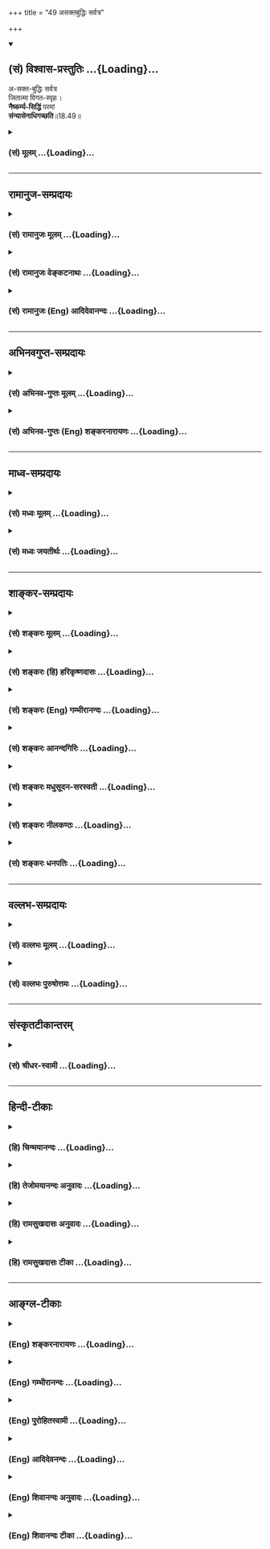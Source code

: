 +++
title = "49 असक्तबुद्धिः सर्वत्र"

+++
<div class="js_include" newlevelforh1="2" title="(सं) विश्वास-प्रस्तुतिः" unfilled url="/mahAbhAratam/vyAsaH/shlokashaH/06-bhIShma-parva/03-bhagavad-gItA-parva/saMskRtam/vishvAsa-prastutiH/18_moxa-saMnyAsa-yogaH/49_asaktabuddhiH_sar.md">
<details open><summary><h2>(सं) विश्वास-प्रस्तुतिः ...{Loading}...</h2></summary>

अ-सक्त-बुद्धिः सर्वत्र  
जितात्मा विगत-स्पृहः।  
**नैष्कर्म्य-सिद्धिं** परमां  
**संन्यासेनाधिगच्छति**॥18.49॥
</details>
</div>
<div class="js_include collapsed" newlevelforh1="3" title="(सं) मूलम्" unfilled url="/mahAbhAratam/vyAsaH/shlokashaH/06-bhIShma-parva/03-bhagavad-gItA-parva/saMskRtam/mUlam/18_moxa-saMnyAsa-yogaH/49_asaktabuddhiH_sar.md">
<details><summary><h3>(सं) मूलम् ...{Loading}...</h3></summary>

असक्तबुद्धिः सर्वत्र जितात्मा विगतस्पृहः।  
नैष्कर्म्यसिद्धिं परमां संन्यासेनाधिगच्छति।।18.49।।
</details>
</div>


_________________
## रामानुज-सम्प्रदायः
<div class="js_include collapsed" newlevelforh1="3" title="(सं) रामानुजः मूलम्" unfilled url="/mahAbhAratam/vyAsaH/shlokashaH/06-bhIShma-parva/03-bhagavad-gItA-parva/saMskRtam/rAmAnujaH/mUlam/18_moxa-saMnyAsa-yogaH/49_asaktabuddhiH_sar.md">
<details><summary><h3>(सं) रामानुजः मूलम् ...{Loading}...</h3></summary>

।।18.49।।**सर्वत्र** फलादिषु **असक्तबुद्धिः जितात्मा** जितमनाः
परमपुरुषकर्तृत्वानुसन्धानेन आत्मकर्तृत्वे **विगतस्पृहः** एवं त्यागाद्
अनन्यत्वेन निर्णीतेन **संन्यासेन** युक्तः कर्म कुर्वन् **परमां
नैष्कर्म्यसिद्धिम् अधिगच्छति।** परमां ध्याननिष्ठां ज्ञानयोगस्य अपि
फलभूताम् अधिगच्छति इत्यर्थः। वक्ष्यमाणध्यानयोगावाप्तिं
सर्वेन्द्रियकर्मोपरतिरूपाम् अधिगच्छति।

</details>
</div>
<div class="js_include collapsed" newlevelforh1="3" title="(सं) रामानुजः वेङ्कटनाथः" unfilled url="/mahAbhAratam/vyAsaH/shlokashaH/06-bhIShma-parva/03-bhagavad-gItA-parva/saMskRtam/rAmAnujaH/venkaTanAthaH/18_moxa-saMnyAsa-yogaH/49_asaktabuddhiH_sar.md">
<details><summary><h3>(सं) रामानुजः वेङ्कटनाथः ...{Loading}...</h3></summary>

  
  
।।18.49।। सर्वत्रासक्तबुद्धिः इत्युक्तेऽपि पुनःविगतस्पृहः
इत्येतत्फलसङ्गनिवृत्तिरूपत्यागसहपठितकर्तृत्वत्यागविषयत्वौचित्यात्
स्वप्नादिष्वपि स्वात्मनि
कर्तृत्वानुसन्धानप्रसङ्गनिवृत्तिरूपत्यागकाष्ठाविवक्षयेत्याहआत्मकर्तृत्वे
विगतस्पृह इति। सन्न्यासेनाधिगच्छति इति न ज्ञानयोगादिपरं;कर्म न त्यजेत्
इति प्रकृतानन्वयात्;
अध्यायारम्भोक्तसन्न्यासविषयत्वौचित्याच्चेत्यभिप्रायेणाऽऽहएवं
त्यागादनन्यत्वेन निर्णीतेनेति। अत्र नैष्कर्म्यसिद्धिशब्दो न
मोक्षविषयःसिद्धिं प्राप्तः इत्यादिना पुनः कर्तव्यविधानात्; नापि
ज्ञानयोगमात्रविषयः;परमाम् इति विशेषणान्नैष्कर्म्यशब्दमात्रेण च
तद्विवक्षोपपत्तेः। अतोऽत्र ज्ञाननिष्ठाफलप्रारम्भो विवक्षित
इत्यभिप्रायेणाऽऽहपरमां ध्याननिष्ठामिति। नैष्कर्म्यसिद्धिम् इति
समासवशात्परमत्वविशेषणशक्त्या वा सिद्धिं,विवृणोति -- ज्ञानयोगस्यापि
फलभूतामिति। उक्तार्थपरत्वमुत्तरग्रन्थानुगुण्येनाऽऽह --
वक्ष्यमाणध्यानयोगावाप्तिमित्यादिना। निर्गतकर्मा निष्कर्मा; तस्य भावो
नैष्कर्म्यमिति व्युत्पत्तिं व्यनक्तिसर्वेन्द्रियकर्मोपरतिरूपामिति।  
  

</details>
</div>
<div class="js_include collapsed" newlevelforh1="3" title="(सं) रामानुजः (Eng) आदिदेवानन्दः" unfilled url="/mahAbhAratam/vyAsaH/shlokashaH/06-bhIShma-parva/03-bhagavad-gItA-parva/saMskRtam/rAmAnujaH/english/AdidevAnandaH/18_moxa-saMnyAsa-yogaH/49_asaktabuddhiH_sar.md">
<details><summary><h3>(सं) रामानुजः (Eng) आदिदेवानन्दः ...{Loading}...</h3></summary>

18.49 He whose understanding is, on all sides, without attachments,
concerning fruits etc., whose 'self is conered,' i.e., who has conered his mind; who, by contemplating on the agency of the Supreme Person, is free from the habit of attributing agency to the self; and who is thus eipped with Sannyasa which has been positively determined to be the same as Tyaga - such a man, performing actions, attains supreme perfection which is free from all activities. The meaning is that he attains devotion to Dhyana which is the consummation of even Jnana Yoga; he attains Dhyana Yoga (Yoga of meditation) consisting in the complete cessation of sensory activity, which is going to be described hereafter.

</details>
</div>


_________________
## अभिनवगुप्त-सम्प्रदायः
<div class="js_include collapsed" newlevelforh1="3" title="(सं) अभिनव-गुप्तः मूलम्" unfilled url="/mahAbhAratam/vyAsaH/shlokashaH/06-bhIShma-parva/03-bhagavad-gItA-parva/saMskRtam/abhinava-guptaH/mUlam/18_moxa-saMnyAsa-yogaH/49_asaktabuddhiH_sar.md">
<details><summary><h3>(सं) अभिनव-गुप्तः मूलम् ...{Loading}...</h3></summary>

।।18.41 -- 18.60।। एवमियता षण्णां प्रत्येकं त्रिस्वरूपत्वं धृत्यादीनां च
प्रतिपादितम्। तन्मध्यात् सात्त्विके राशौ वर्तमानो दैवीं संपदं प्राप्त इह
ज्ञाने योग्यः; त्वं च तथाविधः इत्यर्जुनः प्रोत्साहितः। अधुना तु इदमुच्यते
-- यदि तावदनया ज्ञानबुद्ध्या कर्मणि भवान् प्रवर्तते तदा
स्वधर्मप्रवृत्त्या विज्ञानपूततया च न कर्मसंबन्धस्तव। अथैतन्नानुमन्यसे;
तदवश्यं तव प्रवृत्त्या तावत् भाव्यम् जातेरेव तथाभावे स्थितत्वात्। यतः
सर्वः स्वभावनियतः +++(S;;N स्वस्वभावनियतः )+++ कुतश्चिद्दोषात्
तिरोहिततत्स्वभावः +++(S;;N -- हिततत्तत्स्वभावः )+++ कंचित्कालं भूत्वापि;
तत्तिरोधायकविगमे स्वभावं व्यक्त्यापन्नं लभत एव। तथाहि एवंविधो वर्णनां
स्वभावः। एवमवश्यंभाविन्यां प्रवृत्तौ ततः फलविभागिता भवेत्।। तदाह --
ब्राह्मणेत्यादि अवशोऽपि तत् इत्यन्तम्। ब्राह्मणादीनां
कर्मप्रविभागनिरूपणस्य स्वभावोऽश्यं नातिक्रामति,+++(S; ; N omit न and read
अतिक्रामति )+++ इति क्षत्रियस्वभावस्य भवतोऽनिच्छतोऽपि प्रकृतिः स्वभावाख्या
नियोक्तृताम् अव्यभिचारेण भजते। केवलं तया नियुक्तस्य पुण्यपापसंबन्धः। अतः
मदभिहितविज्ञानप्रमाणपुरःसरीकारेण कर्माण्यनुतिष्ठ। तथा सति बन्धो
निवर्त्स्यति। इत्यस्यार्थस्य परिकरघटनतात्पर्यं +++(S; ; N -- करबन्धघटन --
)+++ महावाक्यार्थस्य। अवान्तरवाक्यानां स्पष्टा ( ष्टोऽ ) र्थः। समासेन +++(S
omits समासेन )+++ ( श्लो. 50 ) संक्षेपेण। ज्ञानस्य; प्रागुक्तस्य। निष्ठां (
ष्ठा ) वाग्जालपरिहारेण निश्चितामाह। बुद्ध्या विशुद्धया इत्यादि सर्वमेतत्
व्याख्यातप्रायमिति न पुनरायस्यते,+++(N -- रारभ्यते )+++।

</details>
</div>
<div class="js_include collapsed" newlevelforh1="3" title="(सं) अभिनव-गुप्तः (Eng) शङ्करनारायणः" unfilled url="/mahAbhAratam/vyAsaH/shlokashaH/06-bhIShma-parva/03-bhagavad-gItA-parva/saMskRtam/abhinava-guptaH/english/shankaranArAyaNaH/18_moxa-saMnyAsa-yogaH/49_asaktabuddhiH_sar.md">
<details><summary><h3>(सं) अभिनव-गुप्तः (Eng) शङ्करनारायणः ...{Loading}...</h3></summary>

18.49 See Comment under 18.60

</details>
</div>


_________________
## माध्व-सम्प्रदायः
<div class="js_include collapsed" newlevelforh1="3" title="(सं) मध्वः मूलम्" unfilled url="/mahAbhAratam/vyAsaH/shlokashaH/06-bhIShma-parva/03-bhagavad-gItA-parva/saMskRtam/madhvaH/mUlam/18_moxa-saMnyAsa-yogaH/49_asaktabuddhiH_sar.md">
<details><summary><h3>(सं) मध्वः मूलम् ...{Loading}...</h3></summary>

।।18.49।। नैष्कर्म्यसिद्धिं; नैष्कर्म्यफलां योगसिद्धिम्।

</details>
</div>
<div class="js_include collapsed" newlevelforh1="3" title="(सं) मध्वः जयतीर्थः" unfilled url="/mahAbhAratam/vyAsaH/shlokashaH/06-bhIShma-parva/03-bhagavad-gItA-parva/saMskRtam/madhvaH/jayatIrthaH/18_moxa-saMnyAsa-yogaH/49_asaktabuddhiH_sar.md">
<details><summary><h3>(सं) मध्वः जयतीर्थः ...{Loading}...</h3></summary>

।।18.49।। नैष्कर्म्यसिद्धिं मोक्षमिति केचित्; तदसत् तदनन्तरं मां विशते
इति वाक्यशेषविरोधादिति भावेनान्यथा व्याचष्टे -- **नैष्कर्म्ये**ति।
नैष्कर्म्यार्था सिद्धिर्नैष्कर्म्यसिद्धिः। सा च योगस्येत्यर्थः।

</details>
</div>


_________________
## शाङ्कर-सम्प्रदायः
<div class="js_include collapsed" newlevelforh1="3" title="(सं) शङ्करः मूलम्" unfilled url="/mahAbhAratam/vyAsaH/shlokashaH/06-bhIShma-parva/03-bhagavad-gItA-parva/saMskRtam/shankaraH/mUlam/18_moxa-saMnyAsa-yogaH/49_asaktabuddhiH_sar.md">
<details><summary><h3>(सं) शङ्करः मूलम् ...{Loading}...</h3></summary>

।।18.49।। -- **असक्तबुद्धिः** असक्ता सङ्गरहिता बुद्धिः अन्तःकरणं यस्य सः
असक्तबुद्धिः **सर्वत्र** पुत्रदारादिषु आसक्तिनिमित्तेषु; **जितात्मा**
जितः वशीकृतः आत्मा अन्तःकरणं यस्य सः जितात्मा; **विगतस्पृहः** विगता
स्पृहा तृष्णा देहजीवितभोगेषु यस्मात् सः विगतस्पृहः; यः एवंभूतः आत्मज्ञः
सः **नैष्कर्म्यसिद्धिं** निर्गतानि कर्माणि यस्मात्
निष्क्रियब्रह्मात्मसंबोधात् सः निष्कर्मा तस्य भावः नैष्कर्म्यम्;
नैष्कर्म्यं च तत् सिद्धिश्च सा नैष्कर्म्यसिद्धिः; निष्कर्मत्वस्य वा
निष्क्रियात्मरूपावस्थानलक्षणस्य सिद्धिः निष्पत्तिः; तां
नैष्कर्म्यसिद्धिं **परमां** प्रकृष्टां कर्मजसिद्धिविलक्षणां
सद्योमुक्त्यवस्थानरूपां संन्यासेन सम्यग्दर्शनेन तत्पूर्वकेण वा
सर्वकर्मसंन्यासेन अधिगच्छति प्राप्नोति। तथा च उक्तम् -- सर्वकर्माणि मनसा
संन्यस्य नैव कुर्वन्न कारयन्नास्ते (गीता 5।13) इति।। पूर्वोक्तेन
स्वकर्मानुष्ठानेन ईश्वराभ्यर्चनरूपेण जनितां प्रागुक्तलक्षणां सिद्धिं
प्राप्तस्य उत्पन्नात्मविवेकज्ञानस्य केवलात्मज्ञाननिष्ठारूपा
नैष्कर्म्यलक्षणा सिद्धिः येन क्रमेण भवति; तत् वक्तव्यमिति आह --,

</details>
</div>
<div class="js_include collapsed" newlevelforh1="3" title="(सं) शङ्करः (हि) हरिकृष्णदासः" unfilled url="/mahAbhAratam/vyAsaH/shlokashaH/06-bhIShma-parva/03-bhagavad-gItA-parva/saMskRtam/shankaraH/hindI/harikRShNadAsaH/18_moxa-saMnyAsa-yogaH/49_asaktabuddhiH_sar.md">
<details><summary><h3>(सं) शङ्करः (हि) हरिकृष्णदासः ...{Loading}...</h3></summary>

।।18.49।। ज्ञाननिष्ठाकी योग्यताप्राप्तिरूप जो कर्मजनित सिद्धि कही गयी है;
उसकी फलभूत ज्ञाननिष्ठारूप नैष्कर्म्यसिद्धि भी कही जानी चाहिये। इसलिये
अगला श्लोक आरम्भ किया जाता है --, जो सर्वत्र असक्तबुद्धि है -- पुत्र;
स्त्री आदि जो आसक्तिके स्थान हैं; उन सबमें जिसका अन्तःकरण आसक्तिसे --
प्रीतिसे रहित हो चुका है। जो जितात्मा है -- जिसका आत्मा यानी अन्तःकरण
जीता हुआ है अर्थात् वशमें किया हुआ है। जो स्पृहारहित है -- शरीर; जीवन और
भोगोंमें भी जिसकी स्पृहा -- तृष्णा नष्ट हो गयी है। जो ऐसा आत्मज्ञानी है;
वह परम नैष्कर्म्यसिद्धिको ( प्राप्त करता है )। निष्क्रिय ब्रह्म ही आत्मा
है यह ज्ञान होनेके कारण जिसके सर्वकर्म निवृत्त हो गये हैं वह निष्कर्मा
है। उसके भावका नाम नैष्कर्म्य है और निष्कर्मतारूप सिद्धिका नाम
नैष्कर्म्यसिद्धि है। अथवा निष्क्रिय आत्मस्वरूपसे स्थित होनारूप
निष्कर्मताका सिद्ध होना ही नैष्कर्म्यसिद्धि है। ऐसी जो कर्मजनित सिद्धिसे
विलक्षण और सद्योमुक्तिमें स्थित होनारूप उत्तम सिद्धि है; उसको संन्यासके
द्वारा; यानी यथार्थ ज्ञानसे अथवा ज्ञानपूर्वक सर्वकर्मसंन्यासके द्वारा;
लाभ करता है ऐसा ही कहा भी है कि सब कर्मोंको मनसे छोड़कर न करता हुआ और न
करवाता हुआ रहता है।

</details>
</div>
<div class="js_include collapsed" newlevelforh1="3" title="(सं) शङ्करः (Eng) गम्भीरानन्दः" unfilled url="/mahAbhAratam/vyAsaH/shlokashaH/06-bhIShma-parva/03-bhagavad-gItA-parva/saMskRtam/shankaraH/english/gambhIrAnandaH/18_moxa-saMnyAsa-yogaH/49_asaktabuddhiH_sar.md">
<details><summary><h3>(सं) शङ्करः (Eng) गम्भीरानन्दः ...{Loading}...</h3></summary>

18.49 Asakta-buddhih, he whose intellect, the internal organ, remains
unattached; sarvatra, to everything, with regard to son, wife and others
who are the cuases of attachment; jitatma, who has conered his internal
organs; and vigata-sprhah, who is desireless, whose thirst for his body,
life and objects of enjoyment have been eradicated;-he who is such a
knower of the Self, adhigaccahti, attains; sannyasena, through
monasticism, through perfect knowledge or through renunciation of all
actions preceded by this knowledge; the paramam, supreme, most
excellent; naiskarmya-siddhim, perfection consisting in the state of one
free from duties. One is said to be free from duties from whom duties
have daparted as a result of realizing that the actionless Brahman is
his Self; his state is naiskarmyam. That siddhi (perfection) which is
this naiskarmya is naiskarmya-siddhi. Or, this phrase means 'achievement
of naiskarmya', i.e., achievement of the state of remaining established
in one's own real nature as the actionless Self-which is different from
the success arising from Karma (-yoga), and is of the form of being
established in the state of immediate Liberation. Accordingly has it
been said, '৷৷.having given up all actions mentally,৷৷.without doing or
causing (others) to do anything at all' (5.13). The stages through which
one who has attained success-which has the aforesaid characteristics and
which arises from the performance of one's own duties mentioned earlier
as worship of God-, and in whom has arisen discriminative knowledge,
achieves perfection-in the form of exclusive adherence to Knowledge of
the Self and consisting in the state of one free from duties-have to be
stated. With this is view the Lord says:

</details>
</div>
<div class="js_include collapsed" newlevelforh1="3" title="(सं) शङ्करः आनन्दगिरिः" unfilled url="/mahAbhAratam/vyAsaH/shlokashaH/06-bhIShma-parva/03-bhagavad-gItA-parva/saMskRtam/shankaraH/AnandagiriH/18_moxa-saMnyAsa-yogaH/49_asaktabuddhiH_sar.md">
<details><summary><h3>(सं) शङ्करः आनन्दगिरिः ...{Loading}...</h3></summary>

।।18.49।। विदुषः सर्वकर्मत्यागेऽपि नाविदुषस्तथेत्युक्तम्;
इदानीमुक्तमनूद्यानन्तरश्लोकतात्पर्यमाह -- **या च** **कर्मजेति।**
चोऽवधारणार्थो भिन्नक्रमो वक्तव्य इत्यत्र संबध्यते।
साधनान्युपदिशन्नैष्कर्म्यसिद्धिं व्यपदिशति -- **असक्तेति।**
पुत्रादिविषये चेतसः सङ्गाभावेऽपि तस्यास्वाधीनत्वमाशङ्क्याह --
**जितात्मेति।** असक्तिमुक्त्वा स्पृहाभावं वदता
पुनरुक्तिरिष्टेत्याशङ्क्याह -- **देहेति।** उक्तमनूद्य तत्फलं लम्भयति --
**य एवमिति।** कर्मणां निर्गतौ हेतुमाह -- **निष्क्रियेति।**
सम्यग्ज्ञानार्थत्वेन नैष्कर्म्यसिद्धिशब्दं व्याख्यायार्थान्तरमाह --
**नैष्कर्म्यस्येति।** प्रकर्षमेव प्रकटयति -- **कर्मजेति।** संन्यासस्य
श्रुतिस्मृत्योः सम्यग्दर्शनत्वाप्रसिद्धेरयुक्तं तादात्म्यमित्याशङ्क्य
पक्षान्तरमाह -- **तत्पूर्वकेणेति।** संन्यासान्नैष्कर्म्यप्राप्तिरित्यत्र
वाक्योपक्रमानुकूल्यमाह -- **तथाचेति।**

</details>
</div>
<div class="js_include collapsed" newlevelforh1="3" title="(सं) शङ्करः मधुसूदन-सरस्वती" unfilled url="/mahAbhAratam/vyAsaH/shlokashaH/06-bhIShma-parva/03-bhagavad-gItA-parva/saMskRtam/shankaraH/madhusUdana-sarasvatI/18_moxa-saMnyAsa-yogaH/49_asaktabuddhiH_sar.md">
<details><summary><h3>(सं) शङ्करः मधुसूदन-सरस्वती ...{Loading}...</h3></summary>

।।18.49।। कः पुनः सर्वकर्मत्यागासमर्थो यो
नित्यानित्यवस्तुविवेकजेनेहामुत्रार्थभोगवैराग्येण शमदमादिसंपन्नः कर्मजां
सिद्धिमशुद्धिपरिक्षयद्वारा मुमुक्षुः शुद्धब्रह्मात्मैक्यजिज्ञासां
प्राप्तः स स्वेष्टमोक्षहेतुब्रह्मात्मैक्यज्ञानसाधनवेदान्तवाक्यश्रवणादि
कर्तुं सर्वविक्षेपनिवृत्त्या तच्छेषभूतं सर्वकर्मसंन्यासं
श्रुतिस्मृतिविहितं कुर्यादेव। तस्मादेवंविच्छान्तो दान्त उपरतस्तितिक्षुः
समाहितो भूत्वात्मन्येवात्मानं पश्येत् इति श्रुतेःसत्यानृते सुखदुःखे
वेदानिमं लोकममुं च परित्यज्यात्मानमन्विच्छेत् इति स्मृतेश्च
उपरतस्त्यक्तसर्वकर्मा भूत्वात्मानं पश्येत्। आत्मदर्शनाय वेदान्तवाक्यानि
विचारयेदिति श्रुत्यर्थः। एतादृश एवब्रह्मसंस्थोऽमृतत्वमेति इति श्रुत्या
धर्मस्कन्धत्रयविलक्षणत्वेन प्रतिपादितः परमहंसपरिव्राजकः परमहंसपरिव्राजकं
कृतकृत्यं गुरुमुपसृत्य वेदान्तवाक्यविचारसमर्थो यमुद्दिश्यअथातो
ब्रह्मजिज्ञासा इत्यादिचतुर्लक्षणमीमांसा भगवता बादरायणेन समारम्भि।
कीदृशोऽसावित्याह -- असक्तेति। सर्वत्र पुत्रदारादिषु
सक्तिनिमित्तेष्वप्यसक्तबुद्धिरहमेषां ममैत इत्यभिष्वङ्गरहिता बुद्धिर्यस्य
सः। यतो जितात्मा विषयेभ्यः प्रत्याहृत्य वशीकृतान्तःकरणः। विषयरागे सति
कथं,प्रत्याहरणं तत्राह। विगतस्पृहो देहजीवितभोगेष्वपि वाञ्छारहितः
सर्वदृश्येषु दोषदर्शनेन नित्यबोधपरमानन्दरूपमोक्षगुणदर्शनेन च सर्वतो
विरक्त इत्यर्थः। य एवं शुद्धान्तःकरणःस्वकर्मणा तमभ्यर्च्य सिद्धिं
विन्दति मानवः इति वचनप्रतिपादितां कर्मजामपरमां सिद्धिं
ज्ञानसाधनवेदान्तवाक्यविचाराधिकारलक्षणां ज्ञाननिष्ठायोग्यतां प्राप्तः स
संन्यासेन शिखायज्ञोपवीतादिसहितसर्वकर्मत्यागेन हेतुना तत्पूर्वकेण
विचारेणेत्यर्थः। नैष्कर्म्यसिद्धिं निष्कर्म ब्रह्म तद्विषयं
विचारपरिनिष्पन्नं ज्ञानं नैष्कर्म्यं तद्रूपां सिद्धिं परमां कर्मजाया
अपरमसिद्धेः फलभूतामधिगच्छति साधनपरिपाकेण प्राप्नोति। अथवा
संन्यासेनेतीत्थंभूतलक्षणे तृतीया। सर्वकर्मसंन्यासरूपां नैष्कर्म्यसिद्धिं
ब्रह्मसाक्षात्कारयोग्यतां नैर्गुण्यलक्षणां सिद्धिं परमां पूर्वस्याः
सिद्धेः सात्त्विक्याः फलभूतामधिगच्छतीत्यर्थः।

</details>
</div>
<div class="js_include collapsed" newlevelforh1="3" title="(सं) शङ्करः नीलकण्ठः" unfilled url="/mahAbhAratam/vyAsaH/shlokashaH/06-bhIShma-parva/03-bhagavad-gItA-parva/saMskRtam/shankaraH/nIlakaNThaH/18_moxa-saMnyAsa-yogaH/49_asaktabuddhiH_sar.md">
<details><summary><h3>(सं) शङ्करः नीलकण्ठः ...{Loading}...</h3></summary>

।।18.49।। स्वकर्मणामीश्वरे समर्पणं कर्तव्यमित्युक्त्वानन्तरश्लोकद्वयेन
स्वकर्मणामावश्यकत्वमुक्त्वा तेषां परमेश्वरेऽर्पणेन किं फलं स्यादित्यत आह
-- **असक्तेति।** संन्यासेनकार्यमित्येव यत्कर्म नियतं
क्रियतेऽर्जुन। ,सङ्गं त्यक्त्वा फलं चैव स त्यागः सात्त्विको मतः इति
पूर्वोक्तेनामुख्यसात्त्विकत्यागेन। असक्तबुद्धिः पुत्रदारादिषु सक्तिपदेषु
आसक्तिवर्जिता बुद्धिर्यस्य सोऽसक्तबुद्धिः विरक्त इत्यर्थः। अतएव जितात्मा
शान्तचित्तः। विगतस्पृहः विशेषेण गता स्पृहा तृष्णा यस्य तादृशो भूत्वा
नैष्कर्म्यसिद्धिं कात्स्न्र्येन स्वरूपतः कर्मत्यागलक्षणां
पारिव्राज्यसिद्धिं परमां पूर्वोक्तामुख्यत्यागापेक्षयातिश्रेष्ठां न
द्वेष्ट्यकुशलं कर्मेति श्लोके व्याख्यातां अधिगच्छति प्राप्नोति।

</details>
</div>
<div class="js_include collapsed" newlevelforh1="3" title="(सं) शङ्करः धनपतिः" unfilled url="/mahAbhAratam/vyAsaH/shlokashaH/06-bhIShma-parva/03-bhagavad-gItA-parva/saMskRtam/shankaraH/dhanapatiH/18_moxa-saMnyAsa-yogaH/49_asaktabuddhiH_sar.md">
<details><summary><h3>(सं) शङ्करः धनपतिः ...{Loading}...</h3></summary>

।।18.49।। ज्ञाननिष्ठायोग्यतालक्षणायाः कर्मजायाः सिद्धेः फलभूतां
ज्ञाननिष्ठालक्षणां नैष्कर्म्यसिद्धिमाह -- असक्तेति। सर्वत्र
सक्तिनिमित्तेषु पुत्रदारादिष्वसक्तबुद्धिरसक्ता सङ्गरहिता बुद्धिरन्तःकरणं
यस्य स यतो जितो वशीकृत आत्मान्तःकरणं यस्य स जितात्मा। अतएव विगता स्पृहा
देहजीवभोगेषु तृष्णा यस्मात्स य एवंभूत आत्मज्ञः स नैष्कर्म्यसिद्धिं
निर्गतानि कर्माणि यस्मात् निष्क्रयात्मसंबोधात् स निष्कर्मा तस्य भावो
नैष्कर्म्यं तच्च तत्सिद्धिश्च सा नैष्कर्म्यस्य
निष्क्रियात्मस्वरुपावस्थानलक्षणस्य सिद्धिर्निवृत्तिरिति वा तां परमां
कर्मजायाः सिद्धेः प्रकृष्टां सद्योमुक्त्यवस्थानरुपां संन्यासंन
सभ्यग्दर्शनेन तत्पूर्वकेण वा सर्वकर्मसंन्यासंनाधिगच्छति प्राप्नोति।
तदुक्तंसर्वकर्माणि मनसा सन्यस्यास्ते सुखं वशी। नवद्वारे पुरे देही नैव
कुर्वन्न कारयन् इति।

</details>
</div>


_________________
## वल्लभ-सम्प्रदायः
<div class="js_include collapsed" newlevelforh1="3" title="(सं) वल्लभः मूलम्" unfilled url="/mahAbhAratam/vyAsaH/shlokashaH/06-bhIShma-parva/03-bhagavad-gItA-parva/saMskRtam/vallabhaH/mUlam/18_moxa-saMnyAsa-yogaH/49_asaktabuddhiH_sar.md">
<details><summary><h3>(सं) वल्लभः मूलम् ...{Loading}...</h3></summary>

।।18.49।। पूर्वोक्तप्रकारमेव पुनरनुस्मारयति -- असक्तबुद्धिरिति।
सर्वकर्मणां फलादिषु सक्तिरहितं चित्तं यस्येत्यर्थें साङ्ख्यमुपादेयम्।
जितात्मा विगतस्पृह इति योगसारं; भगवद्व्यतिरिक्ते स्पृहारहित इति वा
भक्तिरुपादेयतयोक्ता। एवं सन्न्यासेन परमां सिद्धिं नैष्कर्म्यरूपां
पूर्वसूत्रितामधिगच्छति।

</details>
</div>
<div class="js_include collapsed" newlevelforh1="3" title="(सं) वल्लभः पुरुषोत्तमः" unfilled url="/mahAbhAratam/vyAsaH/shlokashaH/06-bhIShma-parva/03-bhagavad-gItA-parva/saMskRtam/vallabhaH/puruShottamaH/18_moxa-saMnyAsa-yogaH/49_asaktabuddhiH_sar.md">
<details><summary><h3>(सं) वल्लभः पुरुषोत्तमः ...{Loading}...</h3></summary>

  
  
।।18.49।। यतो मत्कर्म सदोषमपि न त्यजेत्; अन्यानि च स्वफलभोगं कारयित्वा
त्यजन्ति ततः स्वयमेव तत्त्यागः कर्त्तव्यस्तेन च सिद्धिं
प्राप्नुयादित्याह -- असक्तेति। सर्वत्र सर्वकर्मादिषु असक्तबुद्धिः असक्ता
न संसक्ता बुद्धिर्यस्य तादृशः; जितात्मा वशीकृतान्तःकरणः; विगतस्पृहः
फलाभिलाषरहितः सन्न्यासेन परमामुत्कृष्टां नैष्कर्म्यसिद्धिं
कर्मनिवृत्तिफलरूपां सिद्धिं अधिगच्छति प्राप्नोतीत्यर्थः।
आसक्त्याद्यभिलाषान्ताभावकथनेनैतद्युक्तस्त्यागेनाऽपि सिद्धिं न प्राप्नोति
तत्कर्मनिष्ठयैव भवतीति व्यञ्जितम्।  
  

</details>
</div>


_________________
## संस्कृतटीकान्तरम्
<div class="js_include collapsed" newlevelforh1="3" title="(सं) श्रीधर-स्वामी" unfilled url="/mahAbhAratam/vyAsaH/shlokashaH/06-bhIShma-parva/03-bhagavad-gItA-parva/saMskRtam/shrIdhara-svAmI/18_moxa-saMnyAsa-yogaH/49_asaktabuddhiH_sar.md">
<details><summary><h3>(सं) श्रीधर-स्वामी ...{Loading}...</h3></summary>

।।18.49।। ननु कथं कर्मणि क्रियमाणे दोषांशप्रहाणेन गुणांश एव संपत्स्यत
इत्यपेक्षायामाह **-- असक्तेति।** असक्ता सङ्गशून्या बुद्धिर्यस्य;
जितात्मा निरहंकारः; विगतस्पृहो विगता स्पृहा फलविषयेच्छा यस्मात्स
एवंभूतेनस त्यागः सात्त्विको मत इत्येवं पूर्वोक्तेन
कर्मासक्तितत्फलयोस्त्यागलक्षणेन संन्यासेन नैष्कर्म्यसिद्धिं
सर्वकर्मनिवृत्तिलक्षणां सत्त्वशुद्धिमधिगच्छति। यद्यपि सङ्गफलयोस्त्यागेन
कर्मानुष्ठानमपि नैष्कर्म्यमेव; कर्तृत्वाभिनिवेशाभावात्। तदुक्तम् -- नैव
किंचित्करोमीति युक्तो मन्येत तत्त्वित् इत्यादिश्लोकचतुष्टयेन;
तथाप्यनेनोक्तलक्षणेन संन्यासेन परमां नैष्कर्म्यसिद्धिम्सर्वकर्माणि मनसा
संन्यस्यास्ते सुखं वशी इत्येवंलक्षणां पारमहंस्यापरपर्यायां प्राप्नोति।

</details>
</div>


_________________
## हिन्दी-टीकाः
<div class="js_include collapsed" newlevelforh1="3" title="(हि) चिन्मयानन्दः" unfilled url="/mahAbhAratam/vyAsaH/shlokashaH/06-bhIShma-parva/03-bhagavad-gItA-parva/hindI/chinmayAnandaH/18_moxa-saMnyAsa-yogaH/49_asaktabuddhiH_sar.md">
<details><summary><h3>(हि) चिन्मयानन्दः ...{Loading}...</h3></summary>

।।18.49।। हमको यह स्मरण रखना चाहिए कि सम्पूर्ण गीतोपदेश उस अर्जुन के लिए
दिया गया था; जो युद्ध भूमि पर कर्तव्य की विशालता को देखकर संभ्रमित हो
गया था। वह युद्ध से पलायन कर; जंगलों में स्वकल्पित धारणा के अनुसार
संन्यास का जीवन जीना चाहता था। भगवान् श्रीकृष्ण ने गीता में इस सिद्धांत
का प्रतिपादन किया है कि सांसारिक जीवन तथा उसके कर्तव्यों से दूर भागना
संन्यास नहीं है। इस श्लोक में भगवान् श्री कृष्ण नैर्ष्कम्य सिद्धि की
परिभाषा देते हैं; जिसका साधन संन्यास है। संन्यास का अर्थ है शरीर; मन और
बुद्धि उपाधियों के साथ हुए अपने तादात्म्य का त्याग करना। अपने शुद्ध
आत्मस्वरूप में निष्ठा प्राप्त करना ही नैर्ष्कम्य सिद्धि है। जब हम अपने
आत्मस्वरूप को विस्मृत कर देते हैं; तब कर्तृत्व भोक्तृत्व अभिमानी जीव की
उत्पत्ति होती है। तत्पश्चात् हमारा समस्त व्यवहार जीव के रूप में ही होता
है। लौकिक जगत् में भी; मद्यपान से उन्मत्त पुरुष में इस प्रकार की
आत्मविस्मृति देखी जाती है। वह अपने व्यक्तित्व और पद को विस्मृत कर किसी
अन्य रूप में ही व्यवहार करने लगता है। इस मादक उन्मत्तता में वह अपनी
शिक्षादीक्षा; सभ्यता और संस्कृति को अपमानित करता हुआ निन्दनीय व्यवहार
करता है। जब तक उस मादक पेय का प्रभाव बना रहता है; तब तक वह इसी प्रकार
निन्द्य व्यवहार करता रहता है। आत्म अज्ञान के कारण अभिमानी जीव की उत्पत्ति
होती है। आत्मज्ञान से इस अज्ञान का नाश हो जाने पर जीव को अपने परिपूर्ण
सच्चिदानन्द स्वरूप का अनुभव होता है। उस पूर्ण के पूर्ण अनुभव में
अपूर्णता का भान कहाँ और अपूर्णता न हो; तो कामना की भी उत्पत्ति नहीं हो
सकती। कामना के अभाव में विचारों का संचलन ही अवरुद्ध हो जाता है; और इस
प्रकार सुख की प्राप्ति के लिए कर्म करने की आवश्यकता नहीं रह जाती। यह
स्थिति परम नैर्ष्कम्य सिद्धि कही जा सकती है। वेदान्त दर्शन में वर्णित
नैर्ष्कम्य सिद्धि परमानन्द के अनुभव की वह स्थिति है; जिसमें अज्ञान; काम;
विचार और कर्म का सर्वथा अभाव है। वेदान्तरूपी अध्यात्मिकमनोविज्ञान में हम
कह सकते हैं कि अज्ञान कर्म का प्रपितामह है अत यह स्पष्ट हो जाता है कि
स्वस्वरूप में संस्थिति ही नैर्ष्कम्य सिद्धि है। इसे ही निर्विकल्प अथवा
निष्कामत्व की स्थिति भी कहते हैं। इस श्लोक में गीताचार्य भगवान् श्रीकृष्ण
यह स्पष्ट घोषणा करते हैं कि नैर्ष्कम्य की परम सिद्धि को प्राप्त होने का
साधन ज्ञानलक्षण संन्यास है। जीवन संघर्षों से तुच्छ प्रकार के अशोभनीय
पलायन के द्वारा इस पूर्णत्व की स्थिति को प्राप्त नहीं किया जा सकता।
स्वधर्म के पालन द्वारा हमको चित्तशुद्धि प्राप्त करनी चाहिए और तदुपरान्त
ही संन्यास अर्थात् आत्मबोध के द्वारा स्वस्वरूप में दृढ़स्थिति प्राप्त की
जा सकती है। क्षत्रिय होने के नाते अर्जुन का युद्ध से विरत होना उपयुक्त
नहीं था। अत भगवान् श्रीकृष्ण उसे उसके स्वधर्म में प्रवृत्त करते
हैं। सर्वत्र असक्त बुद्धि यह सुविदित तथ्य है कि विषयों में आसक्त पुरुष को
कभी मनशान्ति नहीं प्राप्त होती। आसक्ति के कारण मन क्षुब्ध रहता है और
दुर्बल शरीर मन की इच्छा के अनुसार काम करते हुए थक जाता है। मुण्डन किया
हुआ मस्तक अर्थात् वह बुद्धि जो समस्त प्रकार की आसक्तियों से मुक्त है;
वही उस परमात्मा को प्रकट कर सकती है; जो समस्त उपाधियों को चेतना प्रदान
करता है। यह वास्तविक नैर्ष्कम्य सिद्धि है और एक साधन सम्पन्न उत्तम
अधिकारी ही इसे प्राप्त कर सकता है। अर्जुन की संन्यास की इच्छा बन्धुमित्र
परिवार के प्रति आसक्ति के कारण उत्पन्न हुई थी; अनासक्ति से नहीं। इसलिए;
वह इच्छा मिथ्या ही थी। जितात्मा और विगतस्पृह जिस पुरुष के मन में विषयभोग
की किंचिन्मात्र भी लालसा नहीं रह गयी है (विगतस्पृह); केवल वही पुरुष
जितात्मा अर्थात् पूर्ण आत्मसंयमी बन सकता है। मन और बुद्धि में ही क्रमश
कर्तृत्व और भोकतृत्व के अभिमान निवास करते हैं। इन दोनों अभिमानों का
संयुक्त रूप ही जीव कहलाता है। संसार में इस जीव का अस्तित्व बने रहने के
कारण विषयों में उसकी स्पृहा है। सम्यक् विवेचन द्वारा यह जानकर कि विषयों
में सुख नहीं होता; यह स्पृहा नष्ट की जा सकती है। उसी प्रकार; आत्मा और
अनात्मा के विवेक के द्वारा आत्मबोध होने पर जीवभाव का भी अन्त हो जाता है।
गीता इस बात को बारम्बार दोहराते हुए कभी नहीं थकती कि आध्यात्मिक उन्नति
के लिए आत्मसंयम एवं स्पृहा समाप्ति अपरिहार्य गुण हैं। यहाँ विशेष ध्यान
देने योग्य बात यह है कि नैर्ष्कम्य सिद्धि कोई अप्राप्त और नवीन स्थिति की
प्राप्ति नहीं है; वरन् अज्ञान जनित आसक्तियों के त्याग से अपने स्वरूप की
पहचान मात्र है। यह स्वत सिद्ध साध्य की सिद्धि है। भगवान् श्रीकृष्ण आगे
कहते हैं।

</details>
</div>
<div class="js_include collapsed" newlevelforh1="3" title="(हि) तेजोमयानन्दः अनुवादः" unfilled url="/mahAbhAratam/vyAsaH/shlokashaH/06-bhIShma-parva/03-bhagavad-gItA-parva/hindI/tejomayAnandaH/anuvAdaH/18_moxa-saMnyAsa-yogaH/49_asaktabuddhiH_sar.md">
<details><summary><h3>(हि) तेजोमयानन्दः अनुवादः ...{Loading}...</h3></summary>

।।18.49।। सर्वत्र आसक्ति रहित बुद्धि वाला वह पुरुष जो स्पृहारहित तथा
जितात्मा है, संन्यास के द्वारा परम नैर्ष्कम्य सिद्धि को प्राप्त होता
है।।

</details>
</div>
<div class="js_include collapsed" newlevelforh1="3" title="(हि) रामसुखदासः अनुवादः" unfilled url="/mahAbhAratam/vyAsaH/shlokashaH/06-bhIShma-parva/03-bhagavad-gItA-parva/hindI/rAmasukhadAsaH/anuvAdaH/18_moxa-saMnyAsa-yogaH/49_asaktabuddhiH_sar.md">
<details><summary><h3>(हि) रामसुखदासः अनुवादः ...{Loading}...</h3></summary>

।।18.49।। जिसकी बुद्धि सब जगह आसक्तिरहित है, जिसने शरीरको वशमें कर रखा
है, जो स्पृहारहित है, वह मनुष्य साङ्ख्ययोगके द्वारा नैष्कर्म्य-सिद्धिको
प्राप्त हो जाता है।

</details>
</div>
<div class="js_include collapsed" newlevelforh1="3" title="(हि) रामसुखदासः टीका" unfilled url="/mahAbhAratam/vyAsaH/shlokashaH/06-bhIShma-parva/03-bhagavad-gItA-parva/hindI/rAmasukhadAsaH/TIkA/18_moxa-saMnyAsa-yogaH/49_asaktabuddhiH_sar.md">
<details><summary><h3>(हि) रामसुखदासः टीका ...{Loading}...</h3></summary>

।।18.49।।***व्याख्या --***  संन्यास(साङ्ख्य) योगका अधिकारी होनेसे ही
सिद्धि होती है। अतः उसका अधिकारी कैसा होना चाहिये -- यह बतानेके लिये
श्लोकके पूर्वार्द्धमें तीन बातें बतायी हैं --,(1) **असक्तबुद्धिः सर्वत्र
--** जिसकी बुद्धि सब जगह आसक्तिरहित है अर्थात् देश; काल; घटना;
परिस्थिति; वस्तु; व्यक्ति; क्रिया; पदार्थ आदि किसीमें भी जिसकी बुद्धि
लिप्त नहीं होती।  
  
(2) **जितात्मा --** जिसने शरीरपर अधिकार कर लिया है अर्थात् जो आलस्य;
प्रमाद आदिसे शरीरके वशीभूत नहीं होता; प्रत्युत इसको अपने वशीभूत रखता है।
तात्पर्य है कि वह किसी कार्यको अपने सिद्धान्तपूर्वक करना चाहता है तो उस
कार्यमें शरीर तत्परतासे लग जाता है और किसी क्रिया; घटना; आदिसे
हटना,चाहता है तो वह वहाँसे हट जाता है। इस प्रकार जिसने शरीरपर विजय कर ली
है; वह जितात्मा कहलाता है।  
  
(3) **विगतस्पृहः --** जीवनधारणमात्रके लिये जिनकी विशेष जरूरत होती है; उन
चीजोंकी सूक्ष्म इच्छाका नाम स्पृहा है जैसे -- सागपत्ती कुछ मिल जाय;
रूखीसूखी रोटी ही मिल जाय; कुछनकुछ खाये बिना हम कैसे जी सकते हैं जल पीये
बिना हम कैसे रह सकते हैं ठण्डीके दिनोंमें कपड़े बिलकुल न हों तो हम कैसे
जी सकते हैं साङ्ख्ययोगका साधक इन जीवननिर्वाहसम्बन्धी आवश्यकताओंकी भी
परवाह नहीं करता। तात्पर्य यह हुआ कि साङ्ख्ययोगमें चलनेवालेको जडताका त्याग
करना पड़ता है। उस जडताका त्याग करनेमें उपर्युक्त तीन बातें आयी हैं।
असक्तबुद्धि होनेसे वह जितात्मा हो जाता है; और जितात्मा होनेसे वह
विगतस्पृह हो जाता है; तब वह साङ्ख्ययोगका अधिकारी हो जाता
है।**नैष्कर्म्यसिद्धिं परमां संन्यासेनाधिगच्छति --** ऐसा असक्तबुद्धि;
जितात्मा और विगतस्पृह पुरुष साङ्ख्ययोगके द्वारा परम नैष्कर्म्यसिद्धिको
अर्थात् नैष्कर्म्यरूप परमात्मतत्त्वको प्राप्त हो जाता है। कारण कि
क्रियामात्र प्रकृतिमें होती है और जब स्वयंका उस क्रियाके साथ लेशमात्र भी
सम्बन्ध नहीं रहता; तब कोई भी क्रिया और उसका फल उसपर किञ्चिन्मात्र भी
लागू नहीं होता। अतः उसमें जो स्वाभाविक; स्वतःसिद्ध निष्कर्मता --
निर्लिप्तता है; वह प्रकट हो जाती है।  
  
***सम्बन्ध --***  अब उस परम सिद्धिको प्राप्त करनेकी विधि बतानेकी
प्रतिज्ञा करते हैं।

</details>
</div>


_________________
## आङ्ग्ल-टीकाः
<div class="js_include collapsed" newlevelforh1="3" title="(Eng) शङ्करनारायणः" unfilled url="/mahAbhAratam/vyAsaH/shlokashaH/06-bhIShma-parva/03-bhagavad-gItA-parva/english/shankaranArAyaNaH/18_moxa-saMnyAsa-yogaH/49_asaktabuddhiH_sar.md">
<details><summary><h3>(Eng) शङ्करनारायणः ...{Loading}...</h3></summary>

18.49. He, whose mind entertains no attachment to anything, who is self-conered and is free from craving-he attains by means of renunciation the supreme success of actionlessness.

</details>
</div>
<div class="js_include collapsed" newlevelforh1="3" title="(Eng) गम्भीरानन्दः" unfilled url="/mahAbhAratam/vyAsaH/shlokashaH/06-bhIShma-parva/03-bhagavad-gItA-parva/english/gambhIrAnandaH/18_moxa-saMnyAsa-yogaH/49_asaktabuddhiH_sar.md">
<details><summary><h3>(Eng) गम्भीरानन्दः ...{Loading}...</h3></summary>

18.49 He whose intellect remains unattached to everything, who has conered his internal organs and is desireless, attains through monasticism the supreme perfection consisting in the state of one free from duties.

</details>
</div>
<div class="js_include collapsed" newlevelforh1="3" title="(Eng) पुरोहितस्वामी" unfilled url="/mahAbhAratam/vyAsaH/shlokashaH/06-bhIShma-parva/03-bhagavad-gItA-parva/english/purohitasvAmI/18_moxa-saMnyAsa-yogaH/49_asaktabuddhiH_sar.md">
<details><summary><h3>(Eng) पुरोहितस्वामी ...{Loading}...</h3></summary>

18.49 He whose mind is entirely detached, who has conquered himself,
whose desires have vanished, by his renunciation reaches that stage of perfect freedom where action completes itself and leaves no seed.

</details>
</div>
<div class="js_include collapsed" newlevelforh1="3" title="(Eng) आदिदेवनन्दः" unfilled url="/mahAbhAratam/vyAsaH/shlokashaH/06-bhIShma-parva/03-bhagavad-gItA-parva/english/AdidevanandaH/18_moxa-saMnyAsa-yogaH/49_asaktabuddhiH_sar.md">
<details><summary><h3>(Eng) आदिदेवनन्दः ...{Loading}...</h3></summary>

18.49 He whose understanding is on all sides unattached, whose self is conered, who is free from desires - he attains by renunciation the supreme perfection transcending all activity.

</details>
</div>
<div class="js_include collapsed" newlevelforh1="3" title="(Eng) शिवानन्दः अनुवादः" unfilled url="/mahAbhAratam/vyAsaH/shlokashaH/06-bhIShma-parva/03-bhagavad-gItA-parva/english/shivAnandaH/anuvAdaH/18_moxa-saMnyAsa-yogaH/49_asaktabuddhiH_sar.md">
<details><summary><h3>(Eng) शिवानन्दः अनुवादः ...{Loading}...</h3></summary>

18.49 He whose intellect is unattached everywhere, who has subdued his self, from whom desire has fled, he by renunciation, attains the supreme state of freedom from action.

</details>
</div>
<div class="js_include collapsed" newlevelforh1="3" title="(Eng) शिवानन्दः टीका" unfilled url="/mahAbhAratam/vyAsaH/shlokashaH/06-bhIShma-parva/03-bhagavad-gItA-parva/english/shivAnandaH/TIkA/18_moxa-saMnyAsa-yogaH/49_asaktabuddhiH_sar.md">
<details><summary><h3>(Eng) शिवानन्दः टीका ...{Loading}...</h3></summary>

18.49 असक्तबुद्धिः whose intellect is unattached; सर्वत्र eveywhere;
जितात्मा who has subdued his self; विगतस्पृहः whose desire has fled;
नैष्कर्म्यसिद्धिम् the perfection consisting in freedom from action;
परमाम् the supreme; संन्यासेन by renunciaion; अधिगच्छति (he)
attains.Commentary The mind of one who is free from attachment to wife;
son; body and property; who has controlled his senses and the mind; who has no desire for the body; for life and for sensual pleasure; turns inwards towards God or the immortal Self. It is not attracted by the sensual objects of the world. It is filled with dispassion and discrimination.He gradually gets himself established in his own Self which is of the nature of ExistenceKnowledgeBliss. Such a person who has knowledge of the Self attains to the highest perfection; to pefect freedom from action by renunciation.Ignorance is destroyed by the attainment of the knowledge of the Self. There is cessation of activity.
One may perform actions for the solidarity of the world and yet he will not be bound by actions as he has attained absolute freedom from action through the knowledge of the Self. The fire of knowledge has burnt the fruitbearing effects of Karmas or actions. He has no idea of agency as he is absolutely free from egoism; as he has identified himself with the Supreme Being.Naishkarmya siddhi may also mean the attainment of the state of Naishkarmya. In this exalted; magnanimous; ineffable state of divine splendour and glory; one remains as the actionless Self. This is the state of immediate liberation of the Vedantins (Kaivalya Moksha or Sadyomukti). This marvellous state is attained by renunciation or right knowledge or by the renunciation of all actions brought about by the attainment of the knowledge of the Self. Mentally renouncing all actions and selfcontrolled; the embodied one rests happily in the ninegated;
city; neither acting nor causing others to act. (Cf.V.13)Now the Lord teaches in the next verse how a man who; having attained perfection as described above in verse 46; by doing his duty in the service of the Lord can attain perfect freedom from action. He gets discrimination;
practises constant meditation and rests in the knowledge of the immutable Self.,(Cf.III.4and19)

</details>
</div>
